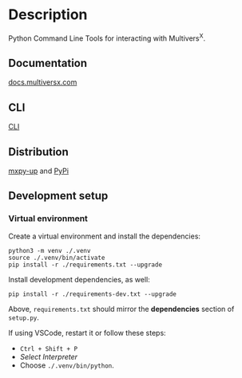 # Description
Python Command Line Tools for interacting with Multivers<sup>X</sup>.

## Documentation
[docs.multiversx.com](https://docs.multiversx.com/sdk-and-tools/sdk-py/)

## CLI
[CLI](CLI.md)

## Distribution
[mxpy-up](https://docs.multiversx.com/sdk-and-tools/sdk-py/installing-mxpy/) and [PyPi](https://pypi.org/project/multiversx-sdk-cli/#history)

## Development setup

### Virtual environment

Create a virtual environment and install the dependencies:

```
python3 -m venv ./.venv
source ./.venv/bin/activate
pip install -r ./requirements.txt --upgrade
```

Install development dependencies, as well:

```
pip install -r ./requirements-dev.txt --upgrade
```

Above, `requirements.txt` should mirror the **dependencies** section of `setup.py`.

If using VSCode, restart it or follow these steps:
 - `Ctrl + Shift + P`
 - _Select Interpreter_
 - Choose `./.venv/bin/python`.
